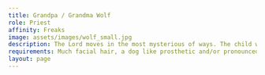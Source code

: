 ```yaml
---
title: Grandpa / Grandma Wolf
role: Priest
affinity: Freaks
image: assets/images/wolf_small.jpg
description: The Lord moves in the most mysterious of ways. The child with the face of a wolf who nobody wanted was taken in and raised by the Catholic church far to the South. How could you repay their kindness but to take a vocation and enter the Church as a priest. After many years you found a parish … in the circus. You are not sure whether these freaks are sinners or saints, but they are surely a part of God’s great plan, and the End Times are coming.
requirements: Much facial hair, a dog like prosthetic and/or pronounced, wolf-like canine teeth.
layout: page
---
```

